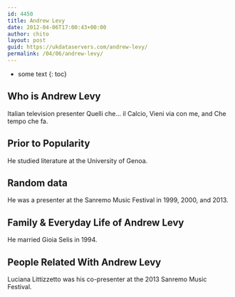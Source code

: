 ```yaml
---
id: 4450
title: Andrew Levy
date: 2012-04-06T17:00:43+00:00
author: chito
layout: post
guid: https://ukdataservers.com/andrew-levy/
permalink: /04/06/andrew-levy/
---
```


* some text
{: toc}
          
          
## Who is  Andrew Levy
                  
                  
                  
Italian television presenter Quelli che&#8230; il Calcio, Vieni via con me, and Che tempo che fa.
                  
                
                
                
## Prior to Popularity 
                  
                  
                  
He studied literature at the University of Genoa.
                  
                
                
                
## Random data 
                  
                  
                  
He was a presenter at the Sanremo Music Festival in 1999, 2000, and 2013.
                  
                
                
                
## Family & Everyday Life of Andrew Levy
                  
                  
                  
He married Gioia Selis in 1994.
                  
                
                
                
## People Related With  Andrew Levy
                  
                  
                  
Luciana Littizzetto was his co-presenter at the 2013 Sanremo Music Festival.
                  
                
              
            
          
          
          
    
    
  
